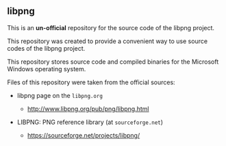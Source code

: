 ## libpng

This is an **un-official** repository for the source code of the libpng project.

This repository was created to provide a convenient way to use source codes
of the libpng project.

This repository stores source code and compiled binaries for the Microsoft
Windows operating system.

Files of this repository were taken from the official sources:
* libpng page on the `libpng.org`
    * http://www.libpng.org/pub/png/libpng.html


* LIBPNG: PNG reference library (at `sourceforge.net`)
  * https://sourceforge.net/projects/libpng/
